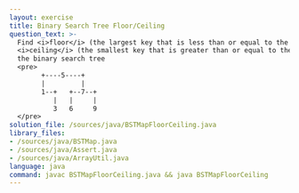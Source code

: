 ```yaml
---
layout: exercise
title: Binary Search Tree Floor/Ceiling
question_text: >-
  Find <i>floor</i> (the largest key that is less than or equal to the given key) and
  <i>ceiling</i> (the smallest key that is greater than or equal to the given key) in
  the binary search tree
  <pre>
        +----5----+
        |         |
        1--+   +--7--+
           |   |     |
           3   6     9
  </pre>
solution_file: /sources/java/BSTMapFloorCeiling.java
library_files:
- /sources/java/BSTMap.java
- /sources/java/Assert.java
- /sources/java/ArrayUtil.java
language: java
command: javac BSTMapFloorCeiling.java && java BSTMapFloorCeiling
---
```

